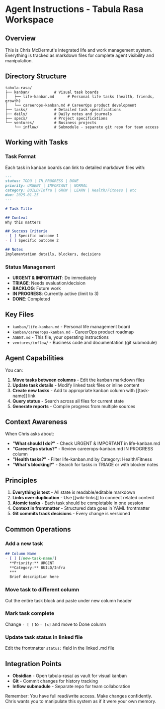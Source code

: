 # Agent Instructions - Tabula Rasa Workspace

## Overview
This is Chris McDermut's integrated life and work management system. Everything is tracked as markdown files for complete agent visibility and manipulation.

## Directory Structure
```
tabula-rasa/
├── kanban/           # Visual task boards
│   ├── life-kanban.md      # Personal life tasks (health, friends, growth)
│   └── careerops-kanban.md # CareerOps product development
├── tasks/            # Detailed task specifications
├── daily/            # Daily notes and journals
├── specs/            # Project specifications
└── ventures/         # Business projects
    └── inflow/       # Submodule - separate git repo for team access
```

## Working with Tasks

### Task Format
Each task in kanban boards can link to detailed markdown files with:
```markdown
---
status: TODO | IN_PROGRESS | DONE
priority: URGENT | IMPORTANT | NORMAL
category: BUILD/Infra | GROW | LEARN | Health/Fitness | etc
due: 2025-01-25
---

# Task Title

## Context
Why this matters

## Success Criteria
- [ ] Specific outcome 1
- [ ] Specific outcome 2

## Notes
Implementation details, blockers, decisions
```

### Status Management
- **URGENT & IMPORTANT**: Do immediately
- **TRIAGE**: Needs evaluation/decision
- **BACKLOG**: Future work
- **IN PROGRESS**: Currently active (limit to 3)
- **DONE**: Completed

## Key Files

- `kanban/life-kanban.md` - Personal life management board
- `kanban/careerops-kanban.md` - CareerOps product roadmap
- `AGENT.md` - This file, your operating instructions
- `ventures/inflow/` - Business code and documentation (git submodule)

## Agent Capabilities

You can:
1. **Move tasks between columns** - Edit the kanban markdown files
2. **Update task details** - Modify linked task files or inline content
3. **Create new tasks** - Add to appropriate kanban column with [[task-name]] link
4. **Query status** - Search across all files for current state
5. **Generate reports** - Compile progress from multiple sources

## Context Awareness

When Chris asks about:
- **"What should I do?"** - Check URGENT & IMPORTANT in life-kanban.md
- **"CareerOps status?"** - Review careerops-kanban.md IN PROGRESS column
- **"Health tasks?"** - Filter life-kanban.md by Category: Health/Fitness
- **"What's blocking?"** - Search for tasks in TRIAGE or with blocker notes

## Principles

1. **Everything is text** - All state is readable/editable markdown
2. **Links over duplication** - Use [[wiki-links]] to connect related content
3. **Atomic tasks** - Each task should be completable in one session
4. **Context in frontmatter** - Structured data goes in YAML frontmatter
5. **Git commits track decisions** - Every change is versioned

## Common Operations

### Add a new task
```markdown
## Column Name
- [ ] [[new-task-name]]
  **Priority:** URGENT
  **Category:** BUILD/Infra
  ***
  Brief description here
```

### Move task to different column
Cut the entire task block and paste under new column header

### Mark task complete
Change `- [ ]` to `- [x]` and move to Done column

### Update task status in linked file
Edit the frontmatter `status:` field in the linked .md file

## Integration Points

- **Obsidian** - Open tabula-rasa/ as vault for visual kanban
- **Git** - Commit changes for history tracking
- **Inflow submodule** - Separate repo for team collaboration

Remember: You have full read/write access. Make changes confidently. Chris wants you to manipulate this system as if it were your own memory.